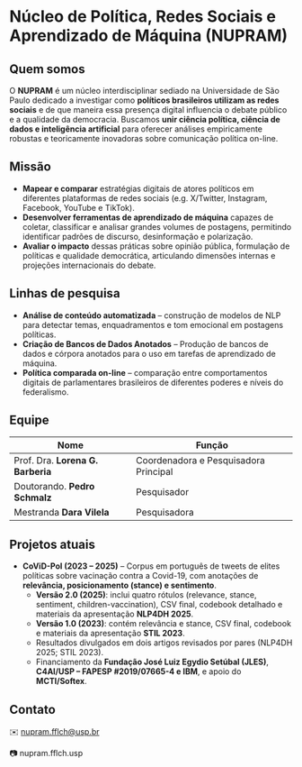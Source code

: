 # Núcleo de Política, Redes Sociais e Aprendizado de Máquina (NUPRAM) 

## Quem somos
O **NUPRAM** é um núcleo interdisciplinar sediado na Universidade de São Paulo dedicado a investigar como **políticos brasileiros utilizam as redes sociais** e de que maneira essa presença digital influencia o debate público e a qualidade da democracia. Buscamos **unir ciência política, ciência de dados e inteligência artificial** para oferecer análises empiricamente robustas e teoricamente inovadoras sobre comunicação política on-line.

## Missão
- **Mapear e comparar** estratégias digitais de atores políticos em diferentes plataformas de redes sociais (e.g. X/Twitter, Instagram, Facebook, YouTube e TikTok).  
- **Desenvolver ferramentas de aprendizado de máquina** capazes de coletar, classificar e analisar grandes volumes de postagens, permitindo identificar padrões de discurso, desinformação e polarização.  
- **Avaliar o impacto** dessas práticas sobre opinião pública, formulação de políticas e qualidade democrática, articulando dimensões internas e projeções internacionais do debate.  

## Linhas de pesquisa
- **Análise de conteúdo automatizada** – construção de modelos de NLP para detectar temas, enquadramentos e tom emocional em postagens políticas.  
- **Criação de Bancos de Dados Anotados** – Produção de bancos de dados e córpora anotados para o uso em tarefas de aprendizado de máquina.
- **Política comparada on-line** – comparação entre comportamentos digitais de parlamentares brasileiros de diferentes poderes e níveis do federalismo.  


## Equipe
| Nome                 | Função          |
|----------------------|-----------------|
| Prof. Dra. **Lorena G. Barberia** | Coordenadora e Pesquisadora Principal |
| Doutorando. **Pedro Schmalz**       | Pesquisador |
| Mestranda **Dara Vilela** | Pesquisadora    |

## Projetos atuais
- **CoViD-Pol (2023 – 2025)** – Corpus em português de tweets de elites políticas sobre vacinação contra a Covid-19, com anotações de **relevância, posicionamento (stance) e sentimento**.  
  - **Versão 2.0 (2025)**: inclui quatro rótulos (relevance, stance, sentiment, children-vaccination), CSV final, codebook detalhado e materiais da apresentação **NLP4DH 2025**.  
  - **Versão 1.0 (2023)**: contém relevância e stance, CSV final, codebook e materiais da apresentação **STIL 2023**.  
  - Resultados divulgados em dois artigos revisados por pares (NLP4DH 2025; STIL 2023).  
  - Financiamento da **Fundação José Luiz Egydio Setúbal (JLES)**, **C4AI/USP – FAPESP #2019/07665-4 e IBM**, e apoio do **MCTI/Softex**.

## Contato
✉️ nupram.fflch@usp.br

📷 nupram.fflch.usp
